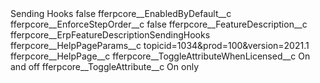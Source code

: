 <?xml version="1.0" encoding="UTF-8"?>
<CustomMetadata xmlns="http://soap.sforce.com/2006/04/metadata" xmlns:xsi="http://www.w3.org/2001/XMLSchema-instance" xmlns:xsd="http://www.w3.org/2001/XMLSchema">
    <label>Sending Hooks</label>
    <protected>false</protected>
    <values>
        <field>fferpcore__EnabledByDefault__c</field>
        <value xsi:nil="true"/>
    </values>
    <values>
        <field>fferpcore__EnforceStepOrder__c</field>
        <value xsi:type="xsd:boolean">false</value>
    </values>
    <values>
        <field>fferpcore__FeatureDescription__c</field>
        <value xsi:type="xsd:string">fferpcore__ErpFeatureDescriptionSendingHooks</value>
    </values>
    <values>
        <field>fferpcore__HelpPageParams__c</field>
        <value xsi:type="xsd:string">topicid=1034&amp;prod=100&amp;version=2021.1</value>
    </values>
    <values>
        <field>fferpcore__HelpPage__c</field>
        <value xsi:nil="true"/>
    </values>
    <values>
        <field>fferpcore__ToggleAttributeWhenLicensed__c</field>
        <value xsi:type="xsd:string">On and off</value>
    </values>
    <values>
        <field>fferpcore__ToggleAttribute__c</field>
        <value xsi:type="xsd:string">On only</value>
    </values>
</CustomMetadata>

